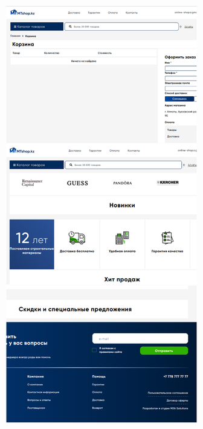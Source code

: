 ![Alt text](/public/assets/home/img/background/mtshop1.png?raw=true "Mtshop")
![Alt text](/public/assets/home/img/background/mtshop2.png?raw=true "Mtshop")
![Alt text](/public/assets/home/img/background/mtshop3.png?raw=true "Mtshop")



